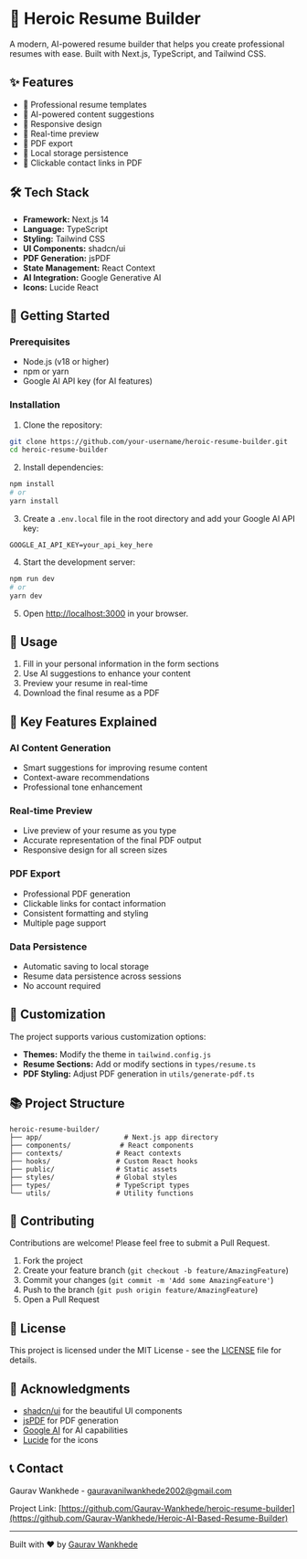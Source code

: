 # 🚀 Heroic Resume Builder

A modern, AI-powered resume builder that helps you create professional resumes with ease. Built with Next.js, TypeScript, and Tailwind CSS.

## ✨ Features

- 📝 Professional resume templates
- 🤖 AI-powered content suggestions
- 📱 Responsive design
- 🎨 Real-time preview
- 📄 PDF export
- 💾 Local storage persistence
- 🔗 Clickable contact links in PDF

## 🛠️ Tech Stack

- **Framework:** Next.js 14
- **Language:** TypeScript
- **Styling:** Tailwind CSS
- **UI Components:** shadcn/ui
- **PDF Generation:** jsPDF
- **State Management:** React Context
- **AI Integration:** Google Generative AI
- **Icons:** Lucide React

## 🚀 Getting Started

### Prerequisites

- Node.js (v18 or higher)
- npm or yarn
- Google AI API key (for AI features)

### Installation

1. Clone the repository:
```bash
git clone https://github.com/your-username/heroic-resume-builder.git
cd heroic-resume-builder
```

2. Install dependencies:
```bash
npm install
# or
yarn install
```

3. Create a `.env.local` file in the root directory and add your Google AI API key:
```env
GOOGLE_AI_API_KEY=your_api_key_here
```

4. Start the development server:
```bash
npm run dev
# or
yarn dev
```

5. Open [http://localhost:3000](http://localhost:3000) in your browser.

## 📝 Usage

1. Fill in your personal information in the form sections
2. Use AI suggestions to enhance your content
3. Preview your resume in real-time
4. Download the final resume as a PDF

## 🎯 Key Features Explained

### AI Content Generation
- Smart suggestions for improving resume content
- Context-aware recommendations
- Professional tone enhancement

### Real-time Preview
- Live preview of your resume as you type
- Accurate representation of the final PDF output
- Responsive design for all screen sizes

### PDF Export
- Professional PDF generation
- Clickable links for contact information
- Consistent formatting and styling
- Multiple page support

### Data Persistence
- Automatic saving to local storage
- Resume data persistence across sessions
- No account required

## 🔧 Customization

The project supports various customization options:

- **Themes:** Modify the theme in `tailwind.config.js`
- **Resume Sections:** Add or modify sections in `types/resume.ts`
- **PDF Styling:** Adjust PDF generation in `utils/generate-pdf.ts`

## 📚 Project Structure

```
heroic-resume-builder/
├── app/                    # Next.js app directory
├── components/            # React components
├── contexts/             # React contexts
├── hooks/                # Custom React hooks
├── public/               # Static assets
├── styles/               # Global styles
├── types/                # TypeScript types
└── utils/                # Utility functions
```

## 🤝 Contributing

Contributions are welcome! Please feel free to submit a Pull Request.

1. Fork the project
2. Create your feature branch (`git checkout -b feature/AmazingFeature`)
3. Commit your changes (`git commit -m 'Add some AmazingFeature'`)
4. Push to the branch (`git push origin feature/AmazingFeature`)
5. Open a Pull Request

## 📜 License

This project is licensed under the MIT License - see the [LICENSE](LICENSE) file for details.

## 🙏 Acknowledgments

- [shadcn/ui](https://ui.shadcn.com/) for the beautiful UI components
- [jsPDF](https://github.com/parallax/jsPDF) for PDF generation
- [Google AI](https://ai.google.dev/) for AI capabilities
- [Lucide](https://lucide.dev/) for the icons

## 📞 Contact

Gaurav Wankhede - [gauravanilwankhede2002@gmail.com](mailto:gauravanilwankhede2002@gmail.com)

Project Link: [https://github.com/Gaurav-Wankhede/heroic-resume-builder](https://github.com/Gaurav-Wankhede/Heroic-AI-Based-Resume-Builder)

---
Built with ❤️ by [Gaurav Wankhede](https://gaurav-wankhede.vercel.app/)
